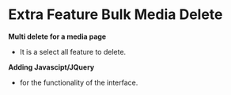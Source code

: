 # Extra Feature Bulk Media Delete

**Multi delete for a media page**
- It is a select all feature to delete.


**Adding Javascipt/JQuery** 
- for the functionality of the interface.

